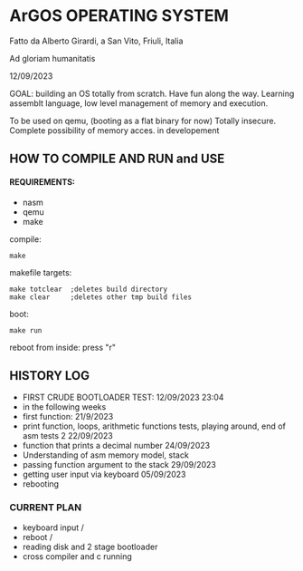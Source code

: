 # ArGOS OPERATING SYSTEM


Fatto da Alberto Girardi, a San Vito, Friuli, Italia

Ad gloriam humanitatis

12/09/2023

GOAL: building an OS totally from scratch. Have fun along the way.
Learning assemblt language, low level management of memory and execution.

To be used on qemu, (booting as a flat binary for now) Totally insecure. Complete possibility of memory acces.
in developement


## HOW TO COMPILE AND RUN and USE

#### REQUIREMENTS:
* nasm
* qemu
* make




compile:

    make

makefile targets:

    make totclear  ;deletes build directory
    make clear     ;deletes other tmp build files

boot:

    make run

reboot from inside: press "r"

## HISTORY LOG


* FIRST CRUDE BOOTLOADER TEST: 12/09/2023 23:04
* in the following weeks
* first function: 21/9/2023
* print function, loops, arithmetic functions tests, playing around,  end of asm tests 2 22/09/2023
* function that prints a decimal number 24/09/2023
* Understanding of asm memory model, stack
* passing function argument to the stack 29/09/2023
* getting user input via keyboard 05/09/2023
* rebooting


### CURRENT PLAN

* keyboard input /
* reboot /
* reading disk and 2 stage bootloader
* cross compiler and c running